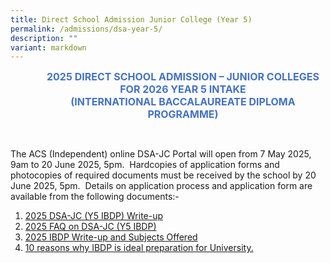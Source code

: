 ```yaml
---
title: Direct School Admission Junior College (Year 5)
permalink: /admissions/dsa-year-5/
description: ""
variant: markdown
---
```

<p align="center" style="margin-left: 36.0pt; text-align: center;" class="x_MsoNormal"><strong><span style="font-size: 12.0pt; color: #4472c4;">2025 DIRECT SCHOOL ADMISSION – JUNIOR COLLEGES</span></strong><br>
<strong><span style="font-size: 12.0pt; color: #4472c4;">FOR 2026 YEAR 5 INTAKE</span></strong><br>
<strong><span style="font-size: 12.0pt; color: #4472c4;">(INTERNATIONAL BACCALAUREATE DIPLOMA PROGRAMME)</span></strong></p>

<p>
<br>
</p>The ACS (Independent) online DSA-JC Portal&nbsp;will open from 7 May 2025, 9am to 20 June 2025, 5pm.&nbsp; Hardcopies of application forms and photocopies of required documents must be received by the school&nbsp;by 20 June 2025, 5pm.&nbsp; Details on application process and application form are available from the following documents:-       

1.  [2025 DSA-JC (Y5 IBDP) Write-up](/files/Admissions/Year%205/2025_DSA_JC__Y5__Write_up_updated.pdf)
2.  [2025 FAQ on DSA-JC (Y5 IBDP)](/files/Admissions/Year%205/2025_FAQ_on_DSA_JC__Y5__updated.pdf)
3.  [2025 IBDP Write-up and Subjects Offered](/files/2025_IBDP_Write_up_and_Subj_Offered.pdf)
4.  [10 reasons why IBDP is ideal preparation for University.](/files/10_reasons_why_IBDP_is_ideal_preparation_for_university.pdf)